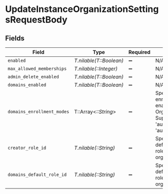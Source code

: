 # UpdateInstanceOrganizationSettingsRequestBody


## Fields

| Field                                                                                                                                        | Type                                                                                                                                         | Required                                                                                                                                     | Description                                                                                                                                  |
| -------------------------------------------------------------------------------------------------------------------------------------------- | -------------------------------------------------------------------------------------------------------------------------------------------- | -------------------------------------------------------------------------------------------------------------------------------------------- | -------------------------------------------------------------------------------------------------------------------------------------------- |
| `enabled`                                                                                                                                    | *T.nilable(T::Boolean)*                                                                                                                      | :heavy_minus_sign:                                                                                                                           | N/A                                                                                                                                          |
| `max_allowed_memberships`                                                                                                                    | *T.nilable(::Integer)*                                                                                                                       | :heavy_minus_sign:                                                                                                                           | N/A                                                                                                                                          |
| `admin_delete_enabled`                                                                                                                       | *T.nilable(T::Boolean)*                                                                                                                      | :heavy_minus_sign:                                                                                                                           | N/A                                                                                                                                          |
| `domains_enabled`                                                                                                                            | *T.nilable(T::Boolean)*                                                                                                                      | :heavy_minus_sign:                                                                                                                           | N/A                                                                                                                                          |
| `domains_enrollment_modes`                                                                                                                   | T::Array<*::String*>                                                                                                                         | :heavy_minus_sign:                                                                                                                           | Specify which enrollment modes to enable for your Organization Domains.<br/>Supported modes are 'automatic_invitation' & 'automatic_suggestion'. |
| `creator_role_id`                                                                                                                            | *T.nilable(::String)*                                                                                                                        | :heavy_minus_sign:                                                                                                                           | Specify what the default organization role is for an organization creator.                                                                   |
| `domains_default_role_id`                                                                                                                    | *T.nilable(::String)*                                                                                                                        | :heavy_minus_sign:                                                                                                                           | Specify what the default organization role is for the organization domains.                                                                  |